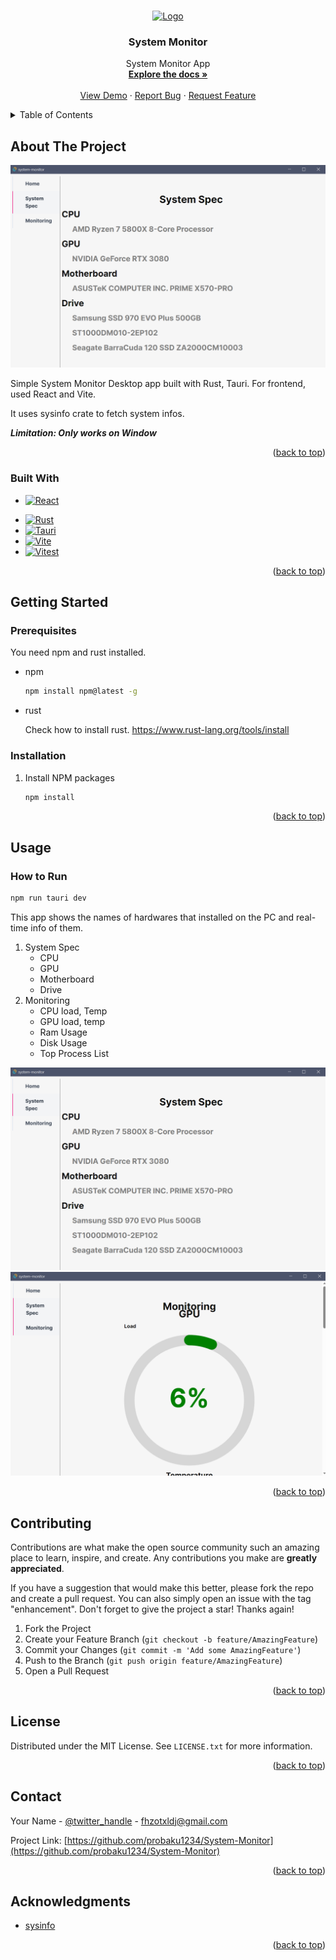 <!-- Improved compatibility of back to top link: See: https://github.com/othneildrew/Best-README-Template/pull/73 -->
<a name="readme-top"></a>
<!--
*** Thanks for checking out the Best-README-Template. If you have a suggestion
*** that would make this better, please fork the repo and create a pull request
*** or simply open an issue with the tag "enhancement".
*** Don't forget to give the project a star!
*** Thanks again! Now go create something AMAZING! :D
-->



<!-- PROJECT SHIELDS -->
<!--
*** I'm using markdown "reference style" links for readability.
*** Reference links are enclosed in brackets [ ] instead of parentheses ( ).
*** See the bottom of this document for the declaration of the reference variables
*** for contributors-url, forks-url, etc. This is an optional, concise syntax you may use.
*** https://www.markdownguide.org/basic-syntax/#reference-style-links
-->
<!-- [![Contributors][contributors-shield]][contributors-url]
[![Forks][forks-shield]][forks-url]
[![Stargazers][stars-shield]][stars-url]
[![Issues][issues-shield]][issues-url]
[![MIT License][license-shield]][license-url]
[![LinkedIn][linkedin-shield]][linkedin-url] -->



<!-- PROJECT LOGO -->
<br />
<div align="center">
  <a href="https://github.com/probaku1234/System-Monitor">
    <img src="images/logo.png" alt="Logo" width="80" height="80">
  </a>

<h3 align="center">System Monitor</h3>

  <p align="center">
    System Monitor App
    <br />
    <a href="https://github.com/probaku1234/System-Monitor"><strong>Explore the docs »</strong></a>
    <br />
    <br />
    <a href="https://github.com/probaku1234/System-Monitor">View Demo</a>
    ·
    <a href="https://github.com/probaku1234/System-Monitor/issues">Report Bug</a>
    ·
    <a href="https://github.com/probaku1234/System-Monitor/issues">Request Feature</a>
  </p>
</div>



<!-- TABLE OF CONTENTS -->
<details>
  <summary>Table of Contents</summary>
  <ol>
    <li>
      <a href="#about-the-project">About The Project</a>
      <ul>
        <li><a href="#built-with">Built With</a></li>
      </ul>
    </li>
    <li>
      <a href="#getting-started">Getting Started</a>
      <ul>
        <li><a href="#prerequisites">Prerequisites</a></li>
        <li><a href="#installation">Installation</a></li>
      </ul>
    </li>
    <li><a href="#usage">Usage</a></li>
    <li><a href="#roadmap">Roadmap</a></li>
    <li><a href="#contributing">Contributing</a></li>
    <li><a href="#license">License</a></li>
    <li><a href="#contact">Contact</a></li>
    <li><a href="#acknowledgments">Acknowledgments</a></li>
  </ol>
</details>

<!-- ABOUT THE PROJECT -->
## About The Project

![Product Name Screen Shot][product-screenshot]

Simple System Monitor Desktop app built with Rust, Tauri.
For frontend, used React and Vite.

It uses sysinfo crate to fetch system infos.

***Limitation: Only works on Window***

<p align="right">(<a href="#readme-top">back to top</a>)</p>

### Built With

<!-- * [![Next][Next.js]][Next-url] -->
* [![React][React.js]][React-url]
<!-- * [![Vue][Vue.js]][Vue-url]
* [![Angular][Angular.io]][Angular-url]
* [![Svelte][Svelte.dev]][Svelte-url]
* [![Laravel][Laravel.com]][Laravel-url]
* [![Bootstrap][Bootstrap.com]][Bootstrap-url]
* [![JQuery][JQuery.com]][JQuery-url] -->
* [![Rust]][Rust-url]
* [![Tauri]][Tauri-url]
* [![Vite]][Vite-url]
* [![Vitest]][Vitest-url]

<p align="right">(<a href="#readme-top">back to top</a>)</p>

<!-- GETTING STARTED -->
## Getting Started



### Prerequisites

You need npm and rust installed.
* npm
  ```sh
  npm install npm@latest -g
  ```
* rust

  Check how to install rust.
  https://www.rust-lang.org/tools/install

### Installation

1. Install NPM packages
   ```sh
   npm install
   ```

<p align="right">(<a href="#readme-top">back to top</a>)</p>



<!-- USAGE EXAMPLES -->
## Usage

### How to Run
   ```sh
   npm run tauri dev
   ```
This app shows the names of hardwares that installed on the PC and real-time info of them.

1. System Spec
   * CPU
   * GPU
   * Motherboard
   * Drive
2. Monitoring
   * CPU load, Temp
   * GPU load, temp
   * Ram Usage
   * Disk Usage
   * Top Process List

![Product Name Screen Shot1][product-screenshot]
![Product Name Screen Shot2][product-screenshot2]
<p align="right">(<a href="#readme-top">back to top</a>)</p>



<!-- ROADMAP -->
<!-- ## Roadmap

- [ ] Feature 1
- [ ] Feature 2
- [ ] Feature 3
    - [ ] Nested Feature

See the [open issues](https://github.com/probaku1234/System-Monitor/issues) for a full list of proposed features (and known issues). -->

<!-- <p align="right">(<a href="#readme-top">back to top</a>)</p> -->



<!-- CONTRIBUTING -->
## Contributing

Contributions are what make the open source community such an amazing place to learn, inspire, and create. Any contributions you make are **greatly appreciated**.

If you have a suggestion that would make this better, please fork the repo and create a pull request. You can also simply open an issue with the tag "enhancement".
Don't forget to give the project a star! Thanks again!

1. Fork the Project
2. Create your Feature Branch (`git checkout -b feature/AmazingFeature`)
3. Commit your Changes (`git commit -m 'Add some AmazingFeature'`)
4. Push to the Branch (`git push origin feature/AmazingFeature`)
5. Open a Pull Request

<p align="right">(<a href="#readme-top">back to top</a>)</p>



<!-- LICENSE -->
## License

Distributed under the MIT License. See `LICENSE.txt` for more information.

<p align="right">(<a href="#readme-top">back to top</a>)</p>



<!-- CONTACT -->
## Contact

Your Name - [@twitter_handle](https://twitter.com/twitter_handle) - fhzotxldj@gmail.com

Project Link: [https://github.com/probaku1234/System-Monitor](https://github.com/probaku1234/System-Monitor)

<p align="right">(<a href="#readme-top">back to top</a>)</p>



<!-- ACKNOWLEDGMENTS -->
## Acknowledgments

* [sysinfo](https://docs.rs/sysinfo/latest/sysinfo/index.html)

<p align="right">(<a href="#readme-top">back to top</a>)</p>



<!-- MARKDOWN LINKS & IMAGES -->
<!-- https://www.markdownguide.org/basic-syntax/#reference-style-links -->
[contributors-shield]: https://img.shields.io/github/contributors/probaku1234/System-Monitor.svg?style=for-the-badge
[contributors-url]: https://github.com/probaku1234/System-Monitor/graphs/contributors
[forks-shield]: https://img.shields.io/github/forks/probaku1234/System-Monitor.svg?style=for-the-badge
[forks-url]: https://github.com/probaku1234/System-Monitor/network/members
[stars-shield]: https://img.shields.io/github/stars/probaku1234/System-Monitor.svg?style=for-the-badge
[stars-url]: https://github.com/probaku1234/System-Monitor/stargazers
[issues-shield]: https://img.shields.io/github/issues/probaku1234/System-Monitor.svg?style=for-the-badge
[issues-url]: https://github.com/probaku1234/System-Monitor/issues
[license-shield]: https://img.shields.io/github/license/probaku1234/System-Monitor.svg?style=for-the-badge
[license-url]: https://github.com/probaku1234/System-Monitor/blob/master/LICENSE.txt
[linkedin-shield]: https://img.shields.io/badge/-LinkedIn-black.svg?style=for-the-badge&logo=linkedin&colorB=555
[linkedin-url]: https://linkedin.com/in/Yunseoblee
[product-screenshot]: images/screenshot.PNG
[product-screenshot2]: images/screenshot2.PNG
[Next.js]: https://img.shields.io/badge/next.js-000000?style=for-the-badge&logo=nextdotjs&logoColor=white
[Next-url]: https://nextjs.org/
[React.js]: https://img.shields.io/badge/React-20232A?style=for-the-badge&logo=react&logoColor=61DAFB
[React-url]: https://reactjs.org/
[Vue.js]: https://img.shields.io/badge/Vue.js-35495E?style=for-the-badge&logo=vuedotjs&logoColor=4FC08D
[Vue-url]: https://vuejs.org/
[Angular.io]: https://img.shields.io/badge/Angular-DD0031?style=for-the-badge&logo=angular&logoColor=white
[Angular-url]: https://angular.io/
[Svelte.dev]: https://img.shields.io/badge/Svelte-4A4A55?style=for-the-badge&logo=svelte&logoColor=FF3E00
[Svelte-url]: https://svelte.dev/
[Laravel.com]: https://img.shields.io/badge/Laravel-FF2D20?style=for-the-badge&logo=laravel&logoColor=white
[Laravel-url]: https://laravel.com
[Bootstrap.com]: https://img.shields.io/badge/Bootstrap-563D7C?style=for-the-badge&logo=bootstrap&logoColor=white
[Bootstrap-url]: https://getbootstrap.com
[JQuery.com]: https://img.shields.io/badge/jQuery-0769AD?style=for-the-badge&logo=jquery&logoColor=white
[JQuery-url]: https://jquery.com
[Rust]: https://img.shields.io/badge/Rust-4A4A55?style=for-the-badge&logo=Rust&logoColor=black
[Rust-url]: https://www.rust-lang.org/
[Tauri]: https://img.shields.io/badge/Tauri-24C8DB?style=for-the-badge&logo=Tauri&logoColor=white
[Tauri-url]: https://tauri.app/
[Vite]: https://img.shields.io/badge/Vite-D87F63?style=for-the-badge&logo=Vite&logoColor=yellow
[Vite-url]: https://vitejs.dev/
[Vitest]: https://img.shields.io/badge/Vitest-0769AD?style=for-the-badge&logo=Vitest&logoColor=green
[Vitest-url]: https://vitest.dev/